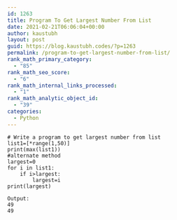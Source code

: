 ```yaml
---
id: 1263
title: Program To Get Largest Number From List
date: 2021-02-21T06:06:04+00:00
author: kaustubh
layout: post
guid: https://blog.kaustubh.codes/?p=1263
permalink: /program-to-get-largest-number-from-list/
rank_math_primary_category:
  - "85"
rank_math_seo_score:
  - "6"
rank_math_internal_links_processed:
  - "1"
rank_math_analytic_object_id:
  - "39"
categories:
  - Python
---
```

<pre class="wp-block-code"><code># Write a program to get largest number from list
list1=&#91;*range(1,50)]
print(max(list1))
#alternate method
largest=0
for i in list1:
    if i>largest:
        largest=i
print(largest)</code></pre>

<pre class="wp-block-code"><code>Output:
49
49</code></pre>